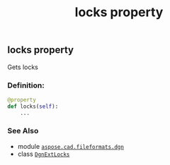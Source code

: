 ﻿---
title: locks property
second_title: Aspose.CAD for Python via .NET API References
description: 
type: docs
weight: 30
url: /aspose.cad.fileformats.dgn/dgnextlocks/locks/
is_root: false
---

## locks property


Gets locks
### Definition:
```python
@property
def locks(self):
    ...
```

### See Also
* module [`aspose.cad.fileformats.dgn`](../../)
* class [`DgnExtLocks`](/cad/python-net/aspose.cad.fileformats.dgn/dgnextlocks)
